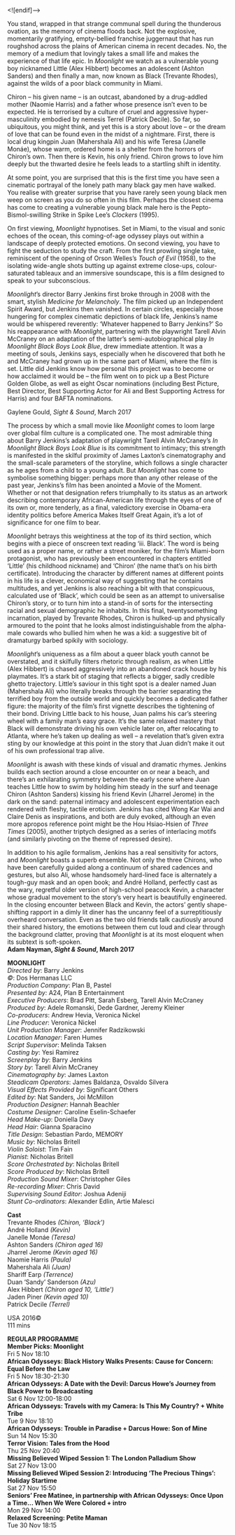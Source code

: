
<![endif]-->

You stand, wrapped in that strange communal spell during the thunderous ovation, as the memory of cinema floods back. Not the explosive, momentarily gratifying, empty-bellied franchise juggernaut that has run roughshod across the plains of American cinema in recent decades. No, the memory of a medium that lovingly takes a small life and makes the experience of that life epic. In _Moonlight_ we watch as a vulnerable young boy nicknamed Little (Alex Hibbert) becomes an adolescent (Ashton Sanders) and then finally a man, now known as Black (Trevante Rhodes), against the wilds of a poor black community in Miami.

Chiron – his given name – is an outcast, abandoned by a drug-addled mother (Naomie Harris) and a father whose presence isn’t even to be expected. He is terrorised by a culture of cruel and aggressive hyper-masculinity embodied by nemesis Terrel (Patrick Decile). So far, so ubiquitous, you might think, and yet this is a story about love – or the dream of love that can be found even in the midst of a nightmare. First, there is local drug kingpin Juan (Mahershala Ali) and his wife Teresa (Janelle Monáe), whose warm, ordered home is a shelter from the horrors of Chiron’s own. Then there is Kevin, his only friend. Chiron grows to love him deeply but the thwarted desire he feels leads to a startling shift in identity.

At some point, you are surprised that this is the first time you have seen a cinematic portrayal of the lonely path many black gay men have walked. You realise with greater surprise that you have rarely seen young black men weep on screen as you do so often in this film. Perhaps the closest cinema has come to creating a vulnerable young black male hero is the Pepto-Bismol-swilling Strike in Spike Lee’s _Clockers_ (1995).

On first viewing, _Moonlight_ hypnotises. Set in Miami, to the visual and sonic echoes of the ocean, this coming-of-age odyssey plays out within a landscape of deeply protected emotions. On second viewing, you have to fight the seduction to study the craft. From the first prowling single take, reminiscent of the opening of Orson Welles’s _Touch of Evil_ (1958), to the isolating wide-angle shots butting up against extreme close-ups, colour-saturated tableaux and an immersive soundscape, this is a film designed to speak to your subconscious.

_Moonlight_’s director Barry Jenkins first broke through in 2008 with the smart, stylish _Medicine for Melancholy_. The film picked up an Independent Spirit Award, but Jenkins then vanished. In certain circles, especially those hungering for complex cinematic depictions of black life, Jenkins’s name would be whispered reverently: ‘Whatever happened to Barry Jenkins?’ So his reappearance with _Moonlight_, partnering with the playwright Tarell Alvin McCraney on an adaptation of the latter’s semi-autobiographical play _In Moonlight Black Boys Look_ _Blue_, drew immediate attention. It was a meeting of souls, Jenkins says, especially when he discovered that both he and McCraney had grown up in the same part of Miami, where the film is set. Little did Jenkins know how personal this project was to become or how acclaimed it would be – the film went on to pick up a Best Picture Golden Globe, as well as eight Oscar nominations (including Best Picture, Best Director, Best Supporting Actor for Ali and Best Supporting Actress for Harris) and four BAFTA nominations.

Gaylene Gould, _Sight & Sound_, March 2017

The process by which a small movie like _Moonlight_ comes to loom large over global film culture is a complicated one. The most admirable thing about Barry Jenkins’s adaptation of playwright Tarell Alvin McCraney’s _In Moonlight Black Boys_ _Look Blue_ is its commitment to intimacy; this strength is manifested in the skilful proximity of James Laxton’s cinematography and the small-scale parameters of the storyline, which follows a single character as he ages from a child to a young adult. But _Moonlight_ has come to symbolise something bigger: perhaps more than any other release of the past year, Jenkins’s film has been anointed a Movie of the Moment. Whether or not that designation refers triumphally to its status as an artwork describing contemporary African-American life through the eyes of one of its own or, more tenderly, as a final, valedictory exercise in Obama-era identity politics before America Makes Itself Great Again, it’s a lot of significance for one film to bear.

_Moonlight_ betrays this weightiness at the top of its third section, which begins with a piece of onscreen text reading ‘iii. Black’. The word is being used as a proper name, or rather a street moniker, for the film’s Miami-born protagonist, who has previously been encountered in chapters entitled ‘Little’ (his childhood nickname) and ‘Chiron’ (the name that’s on his birth certificate). Introducing the character by different names at different points in his life is a clever, economical way of suggesting that he contains multitudes, and yet Jenkins is also reaching a bit with that conspicuous, calculated use of ‘Black’, which could be seen as an attempt to universalise Chiron’s story, or to turn him into a stand-in of sorts for the intersecting racial and sexual demographic he inhabits. In this final, twentysomething incarnation, played by Trevante Rhodes, Chiron is hulked-up and physically armoured to the point that he looks almost indistinguishable from the alpha-male cowards who bullied him when he was a kid: a suggestive bit of dramaturgy barbed spikily with sociology.

_Moonlight_’s uniqueness as a film about a queer black youth cannot be overstated, and it skilfully filters rhetoric through realism, as when Little (Alex Hibbert) is chased aggressively into an abandoned crack house by his playmates. It’s a stark bit of staging that reflects a bigger, sadly credible ghetto trajectory. Little’s saviour in this tight spot is a dealer named Juan (Mahershala Ali) who literally breaks through the barrier separating the terrified boy from the outside world and quickly becomes a dedicated father figure: the majority of the film’s first vignette describes the tightening of their bond. Driving Little back to his house, Juan palms his car’s steering wheel with a family man’s easy grace. It’s the same relaxed mastery that Black will demonstrate driving his own vehicle later on, after relocating to Atlanta, where he’s taken up dealing as well – a revelation that’s given extra sting by our knowledge at this point in the story that Juan didn’t make it out of his own professional trap alive.

_Moonlight_ is awash with these kinds of visual and dramatic rhymes. Jenkins builds each section around a close encounter on or near a beach, and there’s an exhilarating symmetry between the early scene where Juan teaches Little how to swim by holding him steady in the surf and teenage Chiron (Ashton Sanders) kissing his friend Kevin (Jharrel Jerome) in the dark on the sand: paternal intimacy and adolescent experimentation each rendered with fleshy, tactile eroticism. Jenkins has cited Wong Kar Wai and Claire Denis as inspirations, and both are duly evoked, although an even more apropos reference point might be the Hou Hsiao-Hsien of _Three Times_ (2005), another triptych designed as a series of interlacing motifs (and similarly pivoting on the theme of repressed desire).

In addition to his agile formalism, Jenkins has a real sensitivity for actors, and _Moonlight_ boasts a superb ensemble. Not only the three Chirons, who have been carefully guided along a continuum of shared cadences and gestures, but also Ali, whose handsomely hard-lined face is alternately a tough-guy mask and an open book; and André Holland, perfectly cast as the wary, regretful older version of high-school peacock Kevin, a character whose gradual movement to the story’s very heart is beautifully engineered. In the closing encounter between Black and Kevin, the actors’ gently shape-shifting rapport in a dimly lit diner has the uncanny feel of a surreptitiously overheard conversation. Even as the two old friends talk cautiously around their shared history, the emotions between them cut loud and clear through the background clatter, proving that _Moonlight_ is at its most eloquent when its subtext is soft-spoken.<br>
**Adam Nayman, _Sight & Sound_, March 2017**<br>

**MOONLIGHT**  
_Directed by_: Barry Jenkins  
_©_: Dos Hermanas LLC  
_Production Company_: Plan B, Pastel  
_Presented by:_ A24, Plan B Entertainment  
_Executive Producers_: Brad Pitt, Sarah Esberg, Tarell Alvin McCraney  
_Produced by_: Adele Romanski, Dede Gardner, Jeremy Kleiner  
_Co-producers_: Andrew Hevia, Veronica Nickel  
_Line Producer_: Veronica Nickel  
_Unit Production Manager_: Jennifer Radzikowski  
_Location Manager_: Faren Humes  
_Script Supervisor_: Melinda Taksen  
_Casting by_: Yesi Ramirez  
_Screenplay by_: Barry Jenkins  
_Story by_: Tarell Alvin McCraney  
_Cinematography by_: James Laxton  
_Steadicam Operators_: James Baldanza, Osvaldo Silvera  
_Visual Effects Provided by_: Significant Others  
_Edited by_: Nat Sanders, Joi McMillon  
_Production Designer_: Hannah Beachler  
_Costume Designer_: Caroline Eselin-Schaefer  
_Head Make-up_: Doniella Davy  
_Head Hair_: Gianna Sparacino  
_Title Design_: Sebastian Pardo, MEMORY  
_Music by_: Nicholas Britell  
_Violin Soloist_: Tim Fain  
_Pianist_: Nicholas Britell  
_Score Orchestrated by_: Nicholas Britell  
_Score Produced by_: Nicholas Britell  
_Production Sound Mixer_: Christopher Giles  
_Re-recording Mixer_: Chris David  
_Supervising Sound Editor_: Joshua Adeniji  
_Stunt Co-ordinators_: Alexander Edlin, Artie Malesci<br>

**Cast**<br>
Trevante Rhodes _(Chiron, ‘Black’)_<br>
André Holland _(Kevin)_  
Janelle Monáe _(Teresa)_  
Ashton Sanders _(Chiron aged 16)_  
Jharrel Jerome _(Kevin aged 16)_  
Naomie Harris _(Paula)_  
Mahershala Ali _(Juan)_  
Shariff Earp _(Terrence)_  
Duan ‘Sandy’ Sanderson _(Azu)_  
Alex Hibbert _(Chiron aged 10, ‘Little’)_<br>
Jaden Piner _(Kevin aged 10)_  
Patrick Decile _(Terrel)_<br>

USA 2016©<br>
111 mins<br>

**REGULAR PROGRAMME**<br>
**Member Picks: Moonlight**<br>
Fri 5 Nov 18:10<br>
**African Odysseys: Black History Walks Presents: Cause for Concern: Equal Before the Law**<br>
Fri 5 Nov 18:30-21:30<br>
**African Odysseys: A Date with the Devil: Darcus Howe’s Journey from Black Power to Broadcasting**<br>
Sat 6 Nov 12:00-18:00<br>
**African Odysseys: Travels with my Camera: Is This My Country? + White Tribe**<br>
Tue 9 Nov 18:10<br>
**African Odysseys: Trouble in Paradise + Darcus Howe: Son of Mine**<br>
Sun 14 Nov 15:30<br>
**Terror Vision: Tales from the Hood**<br>
Thu 25 Nov 20:40<br>
**Missing Believed Wiped Session 1: The London Palladium Show**<br>
Sat 27 Nov 13:00<br>
**Missing Believed Wiped Session 2: Introducing ‘The Precious Things’: Holiday Startime**<br>
Sat 27 Nov 15:50<br>
**Seniors’ Free Matinee, in partnership with African Odysseys: Once Upon a Time... When We Were Colored + intro**<br>
Mon 29 Nov 14:00<br>
**Relaxed Screening: Petite Maman**<br>
Tue 30 Nov 18:15<br>
<!--stackedit_data:
eyJoaXN0b3J5IjpbLTE3NTY3MDE1NzNdfQ==
-->